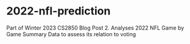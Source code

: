 # 2022-nfl-prediction
Part of Winter 2023 CS2850 Blog Post 2. Analyses 2022 NFL Game by Game Summary Data to assess its relation to voting
